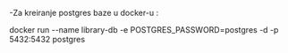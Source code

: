 -Za kreiranje postgres baze u docker-u :

docker run --name library-db -e POSTGRES_PASSWORD=postgres -d -p 5432:5432 postgres